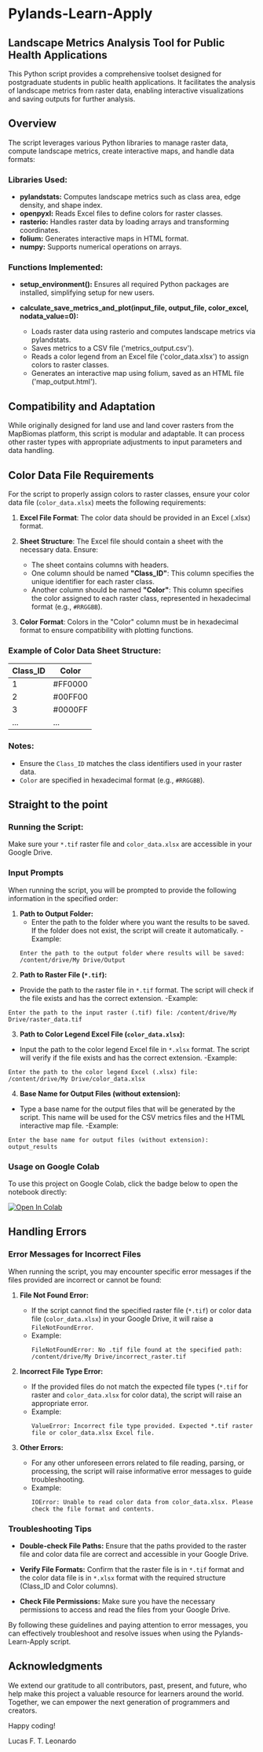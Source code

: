 # Pylands-Learn-Apply

## Landscape Metrics Analysis Tool for Public Health Applications

This Python script provides a comprehensive toolset designed for postgraduate students in public health applications. It facilitates the analysis of landscape metrics from raster data, enabling interactive visualizations and saving outputs for further analysis.

## Overview

The script leverages various Python libraries to manage raster data, compute landscape metrics, create interactive maps, and handle data formats:

### Libraries Used:

- **pylandstats:** Computes landscape metrics such as class area, edge density, and shape index.
- **openpyxl:** Reads Excel files to define colors for raster classes.
- **rasterio:** Handles raster data by loading arrays and transforming coordinates.
- **folium:** Generates interactive maps in HTML format.
- **numpy:** Supports numerical operations on arrays.

### Functions Implemented:

- **setup_environment():** Ensures all required Python packages are installed, simplifying setup for new users.
  
- **calculate_save_metrics_and_plot(input_file, output_file, color_excel, nodata_value=0):**
  - Loads raster data using rasterio and computes landscape metrics via pylandstats.
  - Saves metrics to a CSV file ('metrics_output.csv').
  - Reads a color legend from an Excel file ('color_data.xlsx') to assign colors to raster classes.
  - Generates an interactive map using folium, saved as an HTML file ('map_output.html').

## Compatibility and Adaptation

While originally designed for land use and land cover rasters from the MapBiomas platform, this script is modular and adaptable. It can process other raster types with appropriate adjustments to input parameters and data handling.

## Color Data File Requirements

For the script to properly assign colors to raster classes, ensure your color data file (`color_data.xlsx`) meets the following requirements:

1. **Excel File Format**: The color data should be provided in an Excel (.xlsx) format.
   
2. **Sheet Structure**: The Excel file should contain a sheet with the necessary data. Ensure:
   - The sheet contains columns with headers.
   - One column should be named **"Class_ID"**: This column specifies the unique identifier for each raster class.
   - Another column should be named **"Color"**: This column specifies the color assigned to each raster class, represented in hexadecimal format (e.g., `#RRGGBB`).

3. **Color Format**: Colors in the "Color" column must be in hexadecimal format to ensure compatibility with plotting functions.

### Example of Color Data Sheet Structure:

| Class_ID | Color     |
|----------|-----------|
| 1        | #FF0000   |
| 2        | #00FF00   |
| 3        | #0000FF   |
| ...      | ...       |

### Notes:
- Ensure the `Class_ID` matches the class identifiers used in your raster data.
- `Color` are specified in hexadecimal format (e.g., `#RRGGBB`).

## Straight to the point

### Running the Script:

Make sure your `*.tif` raster file and `color_data.xlsx` are accessible in your Google Drive.

### Input Prompts

When running the script, you will be prompted to provide the following information in the specified order:

1. **Path to Output Folder:**
   - Enter the path to the folder where you want the results to be saved. If the folder does not exist, the script will create it automatically.
   -Example:
    ```
   Enter the path to the output folder where results will be saved: /content/drive/My Drive/Output
    ```
3. **Path to Raster File (`*.tif`):**
- Provide the path to the raster file in `*.tif` format. The script will check if the file exists and has the correct extension.
-Example:
 ```
Enter the path to the input raster (.tif) file: /content/drive/My Drive/raster_data.tif
 ```
3. **Path to Color Legend Excel File (`color_data.xlsx`):**
- Input the path to the color legend Excel file in `*.xlsx` format. The script will verify if the file exists and has the correct extension.
-Example:
 ```
Enter the path to the color legend Excel (.xlsx) file: /content/drive/My Drive/color_data.xlsx
 ```

4. **Base Name for Output Files (without extension):**
- Type a base name for the output files that will be generated by the script. This name will be used for the CSV metrics files and the HTML interactive map file.
-Example:
 ```
Enter the base name for output files (without extension): output_results
 ```
### Usage on Google Colab

To use this project on Google Colab, click the badge below to open the notebook directly:

[![Open In Colab](https://colab.research.google.com/assets/colab-badge.svg)](https://colab.research.google.com/github/luctinoco/Pylands-Learn-Apply/blob/main/notebooks/Pylands-Learn-Apply.ipynb)

## Handling Errors

### Error Messages for Incorrect Files

When running the script, you may encounter specific error messages if the files provided are incorrect or cannot be found:

1. **File Not Found Error:**
   - If the script cannot find the specified raster file (`*.tif`) or color data file (`color_data.xlsx`) in your Google Drive, it will raise a `FileNotFoundError`.
   - Example: 
     ```
     FileNotFoundError: No .tif file found at the specified path: /content/drive/My Drive/incorrect_raster.tif
     ```

2. **Incorrect File Type Error:**
   - If the provided files do not match the expected file types (`*.tif` for raster and `color_data.xlsx` for color data), the script will raise an appropriate error.
   - Example:
     ```
     ValueError: Incorrect file type provided. Expected *.tif raster file or color_data.xlsx Excel file.
     ```

3. **Other Errors:**
   - For any other unforeseen errors related to file reading, parsing, or processing, the script will raise informative error messages to guide troubleshooting.
   - Example:
     ```
     IOError: Unable to read color data from color_data.xlsx. Please check the file format and contents.
     ```

### Troubleshooting Tips

- **Double-check File Paths:** Ensure that the paths provided to the raster file and color data file are correct and accessible in your Google Drive.
  
- **Verify File Formats:** Confirm that the raster file is in `*.tif` format and the color data file is in `*.xlsx` format with the required structure (Class_ID and Color columns).

- **Check File Permissions:** Make sure you have the necessary permissions to access and read the files from your Google Drive.

By following these guidelines and paying attention to error messages, you can effectively troubleshoot and resolve issues when using the Pylands-Learn-Apply script.

## Acknowledgments
We extend our gratitude to all contributors, past, present, and future, who help make this project a valuable resource for learners around the world. Together, we can empower the next generation of programmers and creators.

Happy coding!

Lucas F. T. Leonardo
